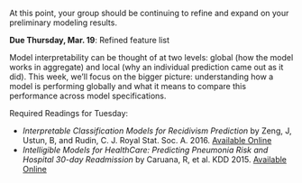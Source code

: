 At this point, your group should be continuing to refine and expand on
your preliminary modeling results.  

**Due Thursday, Mar. 19**: Refined feature list

Model interpretability can be thought of at two levels: global (how
the model works in aggregate) and local (why an individual
prediction came out as it did). This week, we’ll focus on the bigger
picture: understanding how a model is performing globally and what it
means to compare this performance across model specifications. 

Required Readings for Tuesday:
- *Interpretable Classification Models for Recidivism Prediction* by Zeng, J, Ustun, B, and Rudin, C. J. Royal Stat. Soc. A. 2016. [Available Online](https://rss.onlinelibrary.wiley.com/doi/pdf/10.1111/rssa.12227)
- *Intelligible Models for HealthCare: Predicting Pneumonia Risk and Hospital 30-day Readmission* by Caruana, R, et al. KDD 2015. [Available Online](http://citeseerx.ist.psu.edu/viewdoc/download?doi=10.1.1.704.9327&rep=rep1&type=pdf)
